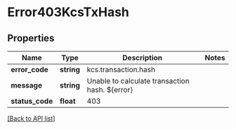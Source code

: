 # Error403KcsTxHash

## Properties

Name | Type | Description | Notes
------------ | ------------- | ------------- | -------------
**error_code** | **string** | kcs.transaction.hash |
**message** | **string** | Unable to calculate transaction hash. ${error} |
**status_code** | **float** | 403 |

[[Back to API list]](../../README.md#api-endpoints)
